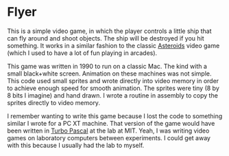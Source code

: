 # Flyer

This is a simple video game, in which the player controls a little ship
that can fly around and shoot objects. The ship will be destroyed
if you hit something. It works in a similar fashion to the classic
[Asteroids](https://en.wikipedia.org/wiki/Asteroids_(video_game))
video game (which I used to have a lot of fun playing in arcades).

This game was written in 1990 to run on a classic Mac.
The kind with a small black+white screen. Animation on these 
machines was not simple. This code used small sprites and wrote
directly into video memory in order to achieve enough speed
for smooth animation. The sprites were tiny (8 by 8 bits I 
imagine) and hand drawn. I wrote a routine in assembly to
copy the sprites directly to video memory.

I remember wanting to write this game because I lost the code
to something similar I wrote for a PC XT machine. That version
of the game would have been written in 
[Turbo Pascal](https://en.wikipedia.org/wiki/Turbo_Pascal) at 
the lab at MIT. Yeah, I was writing video games on laboratory
computers between experiments. I could get away with this because
I usually had the lab to myself.